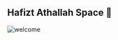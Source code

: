 ## Hafizt Athallah Space 🎇
![welcome](https://github.com/user-attachments/assets/f93c7ffc-0876-4206-92cc-37c63277eb55)
